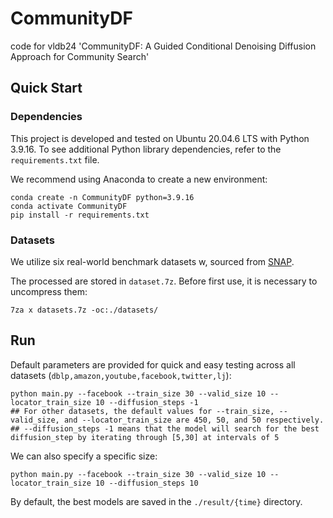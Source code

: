 # CommunityDF
code for vldb24 'CommunityDF: A Guided Conditional Denoising Diffusion Approach for Community Search'



## Quick Start

### Dependencies

This project is developed and tested on Ubuntu 20.04.6 LTS with Python 3.9.16. To see additional Python library dependencies, refer to the `requirements.txt` file.

We recommend using Anaconda to create a new environment:
```
conda create -n CommunityDF python=3.9.16
conda activate CommunityDF
pip install -r requirements.txt
```
 

### Datasets

We utilize six real-world benchmark datasets w, sourced from [SNAP](https://snap.stanford.edu/data/).

The processed  are stored in `dataset.7z`. Before first use, it is necessary to uncompress them:
```
7za x datasets.7z -oc:./datasets/
```

## Run

Default parameters are provided for quick and easy testing across all datasets (`dblp,amazon,youtube,facebook,twitter,lj`):

```
python main.py --facebook --train_size 30 --valid_size 10 --locator_train_size 10 --diffusion_steps -1  
## For other datasets, the default values for --train_size, --valid_size, and --locator_train_size are 450, 50, and 50 respectively.  
## --diffusion_steps -1 means that the model will search for the best diffusion_step by iterating through [5,30] at intervals of 5
```

We can also specify a specific size:
```
python main.py --facebook --train_size 30 --valid_size 10 --locator_train_size 10 --diffusion_steps 10
```


By default, the best models are saved in the `./result/{time}` directory.
